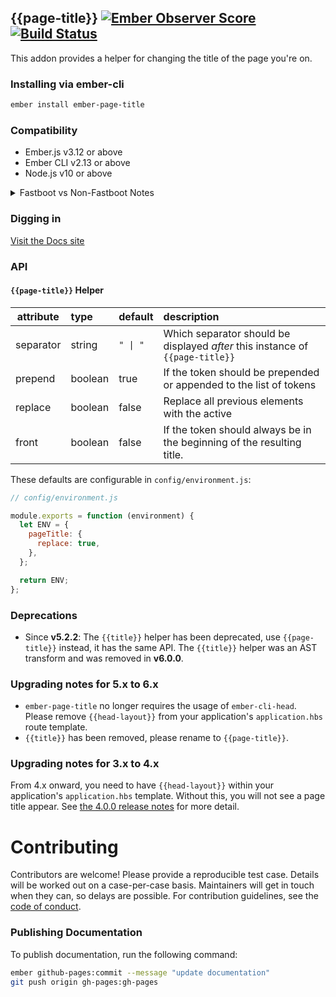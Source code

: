 ## {{page-title}} [![Ember Observer Score](http://emberobserver.com/badges/ember-page-title.svg)](http://emberobserver.com/addons/ember-page-title) [![Build Status](https://travis-ci.org/adopted-ember-addons/ember-page-title.svg)](https://travis-ci.org/adopted-ember-addons/ember-page-title)

This addon provides a helper for changing the title of the page you're on.

### Installing via ember-cli

```bash
ember install ember-page-title
```

### Compatibility

- Ember.js v3.12 or above
- Ember CLI v2.13 or above
- Node.js v10 or above

<details>
<summary>Fastboot vs Non-Fastboot Notes</summary>

#### Post Install Cleanup

As of v3.0.0 this addon maintains the page title by using the `<title>` tag in your document's `<head>`. This is necessary for [FastBoot](https://github.com/tildeio/ember-cli-fastboot) compatibility.

**Non-fastboot apps** should keep the `<title>` tag in index.html to ensure that the initial page is valid HTML. The title will be removed and replaced when your app boots.

**Fastboot apps** MUST remove the `<title>` tag from index.html.

</details>

### Digging in

[Visit the Docs site](https://adopted-ember-addons.github.io/ember-page-title/)

### API

#### `{{page-title}}` Helper

| attribute | type    | default  | description                                                                   |
| --------- | :------ | :------- | :---------------------------------------------------------------------------- |
| separator | string  | `" \| "` | Which separator should be displayed _after_ this instance of `{{page-title}}` |
| prepend   | boolean | true     | If the token should be prepended or appended to the list of tokens            |
| replace   | boolean | false    | Replace all previous elements with the active                                 |
| front     | boolean | false    | If the token should always be in the beginning of the resulting title.        |

These defaults are configurable in `config/environment.js`:

```javascript
// config/environment.js

module.exports = function (environment) {
  let ENV = {
    pageTitle: {
      replace: true,
    },
  };

  return ENV;
};
```

### Deprecations

- Since **v5.2.2**: The `{{title}}` helper has been deprecated, use `{{page-title}}` instead, it has the same API. The
  `{{title}}` helper was an AST transform and was removed in **v6.0.0**.

### Upgrading notes for 5.x to 6.x

- `ember-page-title` no longer requires the usage of `ember-cli-head`.
  Please remove `{{head-layout}}` from your application's `application.hbs` route template.
- `{{title}}` has been removed, please rename to `{{page-title}}`.

### Upgrading notes for 3.x to 4.x

From 4.x onward, you need to have `{{head-layout}}` within your application's `application.hbs` template. Without this, you will not see a page title appear.
See [the 4.0.0 release notes](https://github.com/tim-evans/ember-page-title/releases/tag/4.0.0) for more detail.

# Contributing

Contributors are welcome! Please provide a reproducible test case. Details will be worked out on a case-per-case basis. Maintainers will get in touch when they can, so delays are possible. For contribution guidelines, see the [code of conduct](https://github.com/tim-evans/ember-plupload/blob/master/CONDUCT.md).

### Publishing Documentation

To publish documentation, run the following command:

```bash
ember github-pages:commit --message "update documentation"
git push origin gh-pages:gh-pages
```
